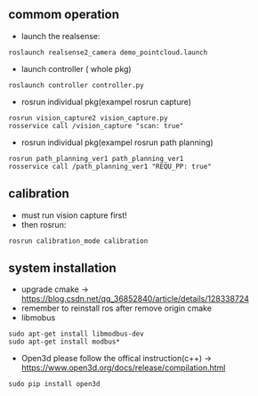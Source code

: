 ## commom operation
- launch the realsense:
```
roslaunch realsense2_camera demo_pointcloud.launch
```

- launch controller ( whole pkg)
```
roslaunch controller controller.py
```

- rosrun individual pkg(exampel rosrun capture)
```
rosrun vision_capture2 vision_capture.py
rosservice call /vision_capture "scan: true"
```

- rosrun individual pkg(exampel rosrun path planning)
```
rosrun path_planning_ver1 path_planning_ver1
rosservice call /path_planning_ver1 "REQU_PP: true"
```

## calibration
- must run vision capture first!
- then rosrun:
```
rosrun calibration_mode calibration
```

## system installation
- upgrade cmake -> https://blog.csdn.net/qq_36852840/article/details/128338724
- remember to reinstall ros after remove origin cmake
- libmobus
```
sudo apt-get install libmodbus-dev
sudo apt-get install modbus*
```
- Open3d
please follow the offical instruction(c++) -> https://www.open3d.org/docs/release/compilation.html
```
sudo pip install open3d
```